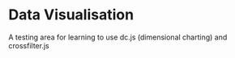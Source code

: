 # Data Visualisation

A testing area for learning to use dc.js (dimensional charting) and crossfilter.js